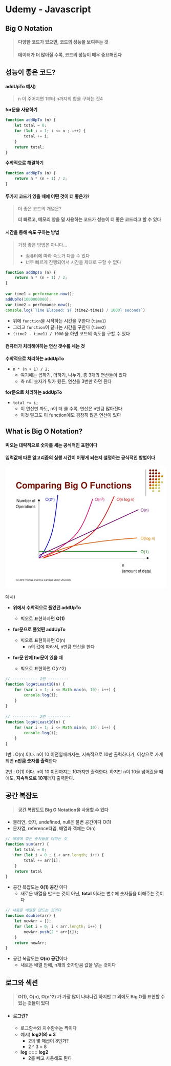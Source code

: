 # Udemy - Javascript




## Big O Notation

>  #### 다양한 코드가 있으면, 코드의 성능을 보여주는 것
>
> #### 데이터가 더 많아질 수록, 코드의 성능이 매우 중요해진다



## 성능이 좋은 코드?

#### addUpTo 예시)

> n 이 주어지면 1부터 n까지의 합을 구하는 것4



**for문을 사용하기**

```javascript
function addUpTo (n) {
    let total = 0;
    for (let i = 1; i <= n ; i++) {
        total += i;
    }
    return total;
}
```



**수학적으로 해결하기**

```javascript
function addUpTo (n) {
    return n * (n + 1) / 2;
}
```



#### 두가지 코드가 있을 때에 어떤 것이 더 좋은가?

> 더 좋은 코드의 개념은?
>
> **더 빠르고, 메모리 양을 덜 사용하는 코드가 성능이 더 좋은 코드라고 할 수 있다**



#### 시간을 통해 속도 구하는 방법

> 가장 좋은 방법은 아니다...
>
> - 컴퓨터에 따라 속도가 다를 수 있다
> - 너무 빠르게 진행되어서 시간을 제대로 구할 수 없다

```javascript
function addUpTo (n) {
    return n * (n + 1) / 2;
}

var time1 = performance.now();
addUpTo(1000000000);
var time2 = perfomance.now();
console.log(`Time Elapsed: ${ (time2-time1) / 1000} seconds`)
```

- 위에 `function`을 시작하는 시간을 구한다 (`time1`)
- 그리고 `function`이 끝나는 시간을 구한다 (`time2`)
- `(time2 - time1) / 1000` 을 하면 코드의 속도를 구할 수 있다



#### 컴퓨터가 처리해야하는 연산 갯수를 세는 것

**수학적으로 처리하는 addUpTo**

- `n * (n + 1) / 2;`
  - 여기에는 곱하기, 더하기, 나누기, 총 3개의 연산들이 있다
  - 측 n이 숫자가 뭐가 됬든, 연산을 3번만 하면 된다

**for문으로 처리하는 addUpTo**

- `total += i;`
  - 이 연산만 봐도, n이 더 클 수록, 연산은 n만큼 많아진다
  - 이것 말고도 이 function에도 굉장히 많은 연산이 있다



## What is Big O Notation?

#### 빅오는 대략적으로 숫자를 세는 공식적인 표현이다

#### 입력값에 따른 알고리즘의 실행 시간이 어떻게 되는지 설명하는 공식적인 방법이다

![big-o](1_Javascript_Big_O_Notation.assets/big-o.jpeg)

예시)

- **위에서 수학적으로 풀었던 addUpTo**
  - 빅오로 표현하자면 **O(1)** 



- **for문으로 풀었떤 addUpTo**
  - 빅오로 표현하자면 O(n)
    - n의 값에 따라서, n만큼 연산을 한다



- **for문 안에 for문이 있을 때**
  - 빅오로 표현하면 O(n^2)



```javascript
// ----------- 1번 ---------
function logAtLeast10(n) {
    for (var i = 1; i <= Math.max(n, 10); i++) {
        console.log(i);
    }
}

// ----------- 2번 ----------
function logAtLeast10(n) {
    for (var i = 1; i <= Math.min(n, 10); i++) {
        console.log(i);
    }
}
```

1번 : O(n) 이다. n이 10 이전일때까지는, 지속적으로 10만 출력하다가, 이상으로 가게 되면 **n만큼 숫자를 출력**한다

2번 : O(1) 이다. n이 10 이전까지는 10까지만 출력한다. 하지만 n이 10을 넘어갔을 때에도, **지속적으로 10개**까지 출력한다.



## 공간 복잡도

> #### 공간 복잡도도 Big O Notation을 사용할 수 있다



- 불리언, 숫자, undefined, null은 불변 공간이다 O(1)
- 문자열, reference타입, 배열과 객체는 O(n)

```javascript
// 배열에 있는 숫자들을 더하는 것
function sum(arr) {
    let total = 0;
    for (let i = 0 ; i < arr.length; i++) {
        total += arr[i];
    }
    return total
}
```

- 공간 복잡도는 **0(1) 공간** 이다
  - 새로운 배열을 만드는 것이 아닌, **total** 이라는 변수에 숫자들을 더해주는 것이다



```javascript
// 새로운 배열을 만드는 것이다
function double(arr) {
    let newArr = [];
    for (let i = 0; i < arr.length; i++) {
        newArr.push(2 * arr[i]);
    }
    return newArr;
}
```

- 공간 복잡도는 **O(n) 공간**이다
  - 새로운 배열 안에, n개의 숫자만큼 값을 넣는 것이다



## 로그와 섹션

> #### O(1), O(n), O(n^2) 가 가장 많이 나타나긴 하지만 그 외에도 Big O를 표현할 수 있는 것들이 있다



- #### 로그란?

  - 로그함수와 지수함수는 짝이다
  - 예시)  **log2(8) = 3**
    - 2의 몇 제곱이 8인가?
    - 2 ^ 3 = 8
  - **log === log2**
    - 2를 빼고 사용해도 된다
